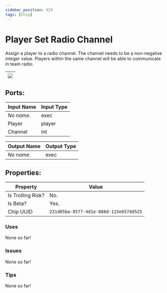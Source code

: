 ```yaml
---
sidebar_position: 429
tags: [Chip]
---
```


# Player Set Radio Channel


Assign a player to a radio channel. The channel needs to be a non-negative integer value. Players within the same channel will be able to communicate in team radio.

| ![](https://images-ext-2.discordapp.net/external/MPmIaQzlEPmgGWlgi-WxBBXt0Bjv_zWPkg1y1f_sy3s/https/www.recroomcircuits.com/image/circuit/absolute-value?width=206&height=108) |
|-----|

## Ports:

| Input Name | Input Type |
|-----------|-----------|
| *No name.* | exec |
| Player | player |
| Channel | int |

| Output Name | Output Type |
|-----------|-----------|
| *No name.* | exec |

## Properties:

| Property  | Value |
|-------------------|-----------|
| Is Trolling Risk? | No. |
| Is Beta? | Yes. |
| Chip UUID | `231d05ba-8577-4d1e-888d-115e657dd525` |

### Uses
None so far!

### Issues
None so far!

### Tips
None so far!
